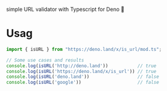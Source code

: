 simple URL validator with Typescript for Deno 🦕
# Usag
```js
import { isURL } from "https://deno.land/x/is_url/mod.ts";

// Some use cases and results
console.log(isURL('http://deno.land'))           // true
console.log(isURL('https://deno.land/x/is_url')) // true
console.log(isURL('deno.land'))                  // false
console.log(isURL('google'))                     // false
```
